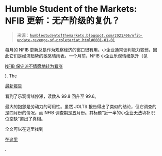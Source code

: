 <!--yml

分类：未分类

日期：2024-05-18 01:59:06

-->

# Humble Student of the Markets: NFIB 更新：无产阶级的复仇？

> 来源：[`humblestudentofthemarkets.blogspot.com/2021/06/nfib-update-revenge-of-proletariat.html#0001-01-01`](https://humblestudentofthemarkets.blogspot.com/2021/06/nfib-update-revenge-of-proletariat.html#0001-01-01)

每月的 NFIB 更新总是作为观察经济的窗口很有用。小企业通常谈判能力较弱，因此它们是经济趋势的敏感晴雨表。一个月前，NFIB 小企业乐观情绪飙升（见

[NFIB 保守派不情愿地转为看涨](https://humblestudentofthemarkets.com/2021/05/11/nfib-conservatives-grudgingly-turn-bullish/)

). The

[最新报告](https://www.nfib.com/surveys/small-business-economic-trends/)

看到了乐观情绪停滞，读数从 99.8 回升至 99.6。

最大的抱怨是劳动力的可用性。虽然 JOLTS 报告得出了类似的结论，但它调查的是四月份的情况，而 NFIB 调查期是五月份。其标题“近一半的小企业无法填补职位空缺”道出了真相。

全文可以在这里找到

[在这里](https://humblestudentofthemarkets.com/2021/06/08/nfib-update-revenge-of-the-proletariat/)

.
